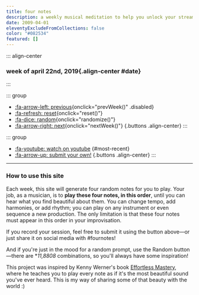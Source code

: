 ```yaml
---
title: four notes
description: a weekly musical meditation to help you unlock your stream of consciousness
date: 2009-04-01
eleventyExcludeFromCollections: false
color: "#082534"
featured: []
---
```




::: align-center
### week of april 22nd, 2019{.align-center #date}
<div id="week-number">
</div>

<div id="notes">
</div>
:::

::: group
* [:fa-arrow-left: previous](#){onclick="prevWeek()" .disabled}
* [:fa-refresh: reset](#){onclick="reset()"}
* [:fa-dice: random](#){onclick="randomize()"}
* [:fa-arrow-right: next](#){onclick="nextWeek()"}
{.buttons .align-center}
:::

::: group
* [:fa-youtube: watch on youtube](#) {#most-recent}
* [:fa-arrow-up: submit your own!](https://forms.gle/qhcr58PLgYVnqmv19)
{.buttons .align-center}
:::

*** 

### How to use this site

Each week, this site will generate four random notes for you to play. Your job, as a musician, is to **play these four notes, in this order**, until you can hear what you find beautiful about them. You can change tempo, add harmonies, or add rhythm; you can play on any instrument or even sequence a new production. The only limitation is that these four notes must appear in this order in your improvisation.


If you record your session, feel free to submit it using the button above—or just share it on social media with #fournotes!

And if you're just in the mood for a random prompt, use the Random button—there are **11,8808* combinations, so you'll always have some inspiration!</p>

This project was inspired by Kenny Werner's book <a href="https://kennywerner.com/effortless-mastery">Effortless Mastery</a>, where he teaches you to play every note as if it's the most beautiful sound you've ever heard. This is my way of sharing some of that beauty with the world :)
  </div>


  <script type="text/javascript" src="/assets/js/seedrandom.min.js"></script>
  <script type="text/javascript" src="/assets/js/sugar.min.js"></script>
  <script src="https://ajax.googleapis.com/ajax/libs/jquery/3.4.1/jquery.min.js"></script>

  <script type="text/javascript" src="/assets/js/fournotes.js"></script>



</body>


</html>
